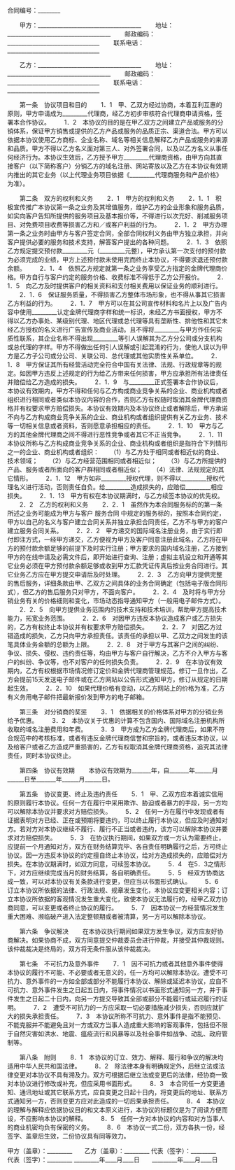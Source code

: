 
 


合同编号：________


　　甲方：_____________________________________
　　地址：_____________________________________
　　邮政编码：_________________________________
　　联系电话：_________________________________


　　乙方：_____________________________________
　　地址：_____________________________________
　　邮政编码：_________________________________
　　联系电话：_________________________________


　　第一条　协议项目和目的
　　1．1　甲、乙双方经过协商，本着互利互惠的原则，甲方申请成为_________代理商，经乙方初步审核符合代理商申请资格，签署本合作协议。
　　1．2　本协议的目的是在甲乙双方之间建立产品或服务的分销体系，保证甲方销售或提供的乙方产品或服务的品质正宗、渠道合法。甲方可以依据本协议使用乙方商标、企业名称、域名等相关信息解释乙方产品或服务的来源和品质。甲方不得以乙方名义面对第三人、对外签署合同，以及以乙方名义从事任何经济行为。本协议生效后，乙方授予甲方_________代理商资格，由甲方向其直接客户（以下简称客户）分销乙方的域名注册、网站寄放以及乙方在本协议有效期内推出的其它业务（以上代理业务项目依据《_________代理商服务和产品价格》为准）。


　　第二条　双方的权利和义务
　　2．1　甲方的权利和义务
　　2．1．1　积极宣传推广本协议第一条之业务及其增值服务，维护乙方的企业形象和服务品质，如实向客户告知所提供的服务项目及基本报价等，不得进行以次充好、削减服务项目、对免费项目收费等损害乙方和／或客户利益的行为。
　　2．1．2　甲方办理第一条之业务时由甲方与客户签定合同，全部合同权利义务由甲方独立承担，并向客户提供必要的服务和技术支持，解答客户提出的各种问题。
　　2．1．3　依照乙方规定提交预付款_________元（_________元整），甲方承认第一次支付的预付款为必须完成的业绩，甲方上述预付款未使用完而终止本协议，不得要求退还预付款余额。
　　2．1．4　依照乙方规定就第一条之业务享受乙方指定的金牌代理商价格。甲方自行与客户约定的服务价格、收费标准不得低于乙方公开报价。
　　2．1．5　向乙方及时提供客户的相关资料和支付相关费用以保证业务的顺利进行。
　　2．1．6　保证服务质量，不得损害乙方整体市场形象，也不得从事其它损害乙方利益的行为。
　　2．1．7　甲方可以在其公司宣传材料和名片上以及广告内容中使用_________认定金牌代理商字样和统一标识，未经乙方书面授权，甲方不得以乙方办事处、某级别代理、地区代理或总代理等具有垄断性、排他性和其它未经乙方授权的名义进行广告宣传及商业活动。且不得将_________与甲方作任何实质性联系，其企业名称不得出现_________等引人误解其为乙方分公司或分支机构或总代理的字样。甲方不得做出任何引人误解或引起混淆的行为，使他人误以为甲方是乙方子公司或分公司、关联公司、总代理或其他实质性关系单位。
　　2．1．8　甲方保证其所有经营活动完全符合中国有关法律、法规、行政规章等的规定。如因甲方违反上述规定的行为给乙方带来任何损害，甲方应承担所有法律责任并赔偿给乙方造成的损失。
　　2．1．9　与_________正式签署本合作协议后，本协议有效期内，甲方不得和任何与乙方构成商业竞争关系的企业、商业机构或者组织进行相同或者类似本协议内容的合作，否则乙方有权随时取消其金牌代理商资格并有权要求甲方赔偿损失。本协议有效期内及本协议终止或者解除后，甲方承诺不向与乙方构成商业竞争关系的企业、商业机构或者组织提供有关乙方业务、技术等一切相关信息或者资料，否则愿意承担相应的责任。
　　2．1．10　甲方与乙方的其他金牌代理商之间不得进行恶性竞争或者其它不正当竞争。
　　2．1．11　本协议所称与乙方构成商业竞争关系的企业、商业机构或者组织是指符合下列情形之一的企业、商业机构或者组织：
　　（1）与乙方处于相同或者相近似的商业、技术领域；
　　（2）与乙方经营范围相同或者相近似；
　　（3）与乙方所提供的产品、服务或者所面向的客户群相同或者相近似；
　　（4）法律、法规规定的其它情形。
　　2．1．12　甲方如非_________授权代理，则不得以_________授权代理名义进行活动，否则责任自负。给_________造成损失的，应赔偿_________相应损失。
　　2．1．13　甲方有权在本协议期满时，与乙方续签本协议的优先权。
　　2．2　乙方的权利和义务
　　2．2．1　虽然作为本合同服务标的的第一条所述之业务可能成为甲方与客户
服务合同
中规定的服务标的，按照本合同约定，甲方以自己的名义与客户建立合同关系并独立承担合同责任，乙方不与甲方的客户建立服务合同关系。
　　2．2．2　甲方递交的国际域名注册业务，由于实行即付即注方式，一经甲方递交，乙方便视为甲方及客户同意注册此域名，乙方将在甲方的预付款余额足够的前提下及时实行注册；甲方要求的国内域名注册，乙方接到甲方的在线申请及必需文件后，即开始进行查询、注册；虚拟主机设立和开通等其它业务必须在甲方预付款余额足够或收到甲方汇款凭证传真后按业务合同进行。其它业务乙方应在甲方提交申请后及时处理。
　　2．2．3　乙方向甲方提供完整的售后服务，详细条款由甲、乙双方之间具体的业务合同确定（包括电子版合同形式），但乙方的售后服务只对甲方，不面向客户。
　　2．2．4　及时将与甲方分销业务有关的价格细则和变化，市场动态指导通知甲方（一般用电子邮件方式）。
　　2．2．5　向甲方提供业务范围内的技术支持和技术培训，帮助甲方提高技术能力，拓宽业务范围。
　　2．2．6　对因甲方违反本协议造成客户或乙方损失的，乙方有权终止本协议并有权要求甲方赔偿损失。
　　2．2．7　对因乙方过错造成的损失，乙方只向甲方承担责任。该责任的承担以甲、乙双方之间发生的该笔具体业务金额的总额为上限。
　　2．2．8　对于甲方与其客户之间的纠纷、争议、损失、侵权、违约责任等，均由甲方与客户自行解决，乙方不介入甲方与客户的纠纷、争议等，也不对客户的任何损失负责。
　　2．2．9　在本协议有效期内，乙方有权根据市场情况修订定价和金牌代理商管理规范。修订一旦作出，乙方会提前15天发送电子邮件或在乙方网站以公告形式通知甲方，修订从规定的日期起生效。
　　2．2．10　如果代理价格有变动，以乙方网站上的价格为准，乙方有义务用电子邮件把最新报价发到甲方的电子邮箱。


　　第三条　对分销商的奖惩
　　3．1　依据相关的价格体系对甲方的分销业务给予优惠。
　　3．2　本协议关于优惠的计算不包含国内、国际域名注册机构所收取的域名注册费用和年费。
　　3．3　甲方成为乙方金牌代理商后，如果不符合规范中的考核标准，或者有违反金牌代理商信誉和宗旨的，或者违反本协议，以及给客户或者乙方造成严重损害的，乙方有权取消其金牌代理商资格，追究其法律责任，同时本协议终止。


　　第四条　协议有效期
　　本协议有效期为_______年，自_______年______月______日至_______年______月______日。


　　第五条　协议变更、终止及违约责任
　　5．1　甲、乙双方应本着诚实信用的原则履行本协议。任何一方在履行中采用欺诈、胁迫或者暴力的手段，另一方均可以解除本协议并要求对方赔偿损失。
　　5．2　任何一方在履行中发现或者有证据表明对方已经、正在或预期将要违约，可以终止履行本协议，但应及时通知对方。若对方对本协议继续不履行、履行不正当或者违约，该方可以解除本协议并要求对方赔偿损失。
　　5．3　在协议执行期间，如果双方或一方认为需要终止，应提前一个月通知对方，双方在财务结算完毕、各自责任明确履行之后，方可终止协议。因一方违反本协议的约定擅自终止本协议，给对方造成损失的，应赔偿对方损失。在本协议期满时，如双方同意，可续签本协议。
　　5．4　在5．3之情形下，对方应继续完成当月的财务结算，各自明确责任。
　　5．5　经双方协商达成一致，可以对本协议有关条款进行变更，但应当以书面形式确认。
　　5．6　订立本协议所依据的法律、行政法规、规章发生变化，本协议应变更相关内容；订立本协议所依据的客观情况发生重大变化，致使本协议无法履行的，经甲乙双方协商同意，可以变更或者终止协议的履行。
　　5．7　因本协议一方经营情况发生重大困难、濒临破产进入法定整顿期或者被清算，另一方可以解除本协议。


　　第六条　争议解决
　　在本协议执行期间如果双方发生争议，双方应友好协商解决。如果协商不成，双方同意提交仲裁委员会进行仲裁，并接受其仲裁规则。该仲裁裁决是终局的，双方将无条件服从该仲裁裁决。


　　第七条　不可抗力及意外事件
　　7．1　因不可抗力或者其他意外事件使得本协议的履行不可能、不必要或者无意义的，任一方均可以解除本协议。遭受不可抗力、意外事件的一方如全部或部分不能履行本协议、解除或延迟本协议，应自不可抗力、意外事件发生之日起五日内，将事件情况以书面形式通知另一方，并于事件发生之日起二十日内，向另一方提交导致其全部或部分不能履行或延迟履行的证明。
　　7．2　遭受不可抗力的一方应采取一切必要措施减少损失，否则应就扩大的损失承担责任。
　　7．3　本协议所称不可抗力、意外事件是指不能预见、不能克服并不能避免且对一方或双方当事人造成重大影响的客观事件，包括但不限于自然灾害如洪水、地震、瘟疫流行和风暴等以及社会事件如战争、动乱、政府管制等。


　　第八条　附则
　　8．1　本协议的订立、效力、解释、履行和争议的解决均适用中华人民共和国法律。
　　8．2　除法律本身有明确规定外，后继立法或法律变更对本协议不具有溯及力。双方可根据后继立法或变更后的法律，经协商一致对本协议进行修改或补充，但应采用书面形式。
　　8．3　本合同任一方变更通知、通讯地址或其它联系方式，应自变更之日起十日内，将变更后的地址、联系方式通知另一方，否则变更方应对此造成的一切后果承担责任。
　　8．4　本协议的理解与解释应依据协议目的和文本原义进行，本协议的标题仅是为了阅读方便而设，不应影响本协议的解释。
　　8．5　任何一方对本协议的内容和对方当事人的商业机密均负有保密的义务。
　　8．6　本协议一式二份，双方各执一份，经签字、盖章后生效，二份协议具有同等效力。


 



甲方（盖章）：_________　　乙方（盖章）：_________
代表（签字）：_________　　代表（签字）：_________
_________年____月____日　　_________年____月____日
 


 

 
 
 
 
 
  


  
 

  


  


  
 
 
 
 

